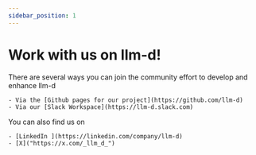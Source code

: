 ```yaml
---
sidebar_position: 1
---
```


# Work with us on llm-d!

There are several ways you can join the community effort to develop and enhance llm-d

    - Via the [Github pages for our project](https://github.com/llm-d)
    - Via our [Slack Workspace](https://llm-d.slack.com)
    
You can also find us on
    
    - [LinkedIn ](https://linkedin.com/company/llm-d)
    - [X]("https://x.com/_llm_d_")
    

